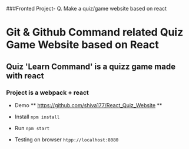 ###Fronted Project- Q. Make a quiz/game website based on react

# Git & Github Command related Quiz Game Website based on React

## Quiz 'Learn Command' is a quizz game made with react

### Project is a webpack + react

* Demo
** https://github.com/shiva177/React_Quiz_Website **

* Install
``
npm install
``

* Run
``
npm start
``

* Testing on browser
``
htpp://localhost:8080
``

